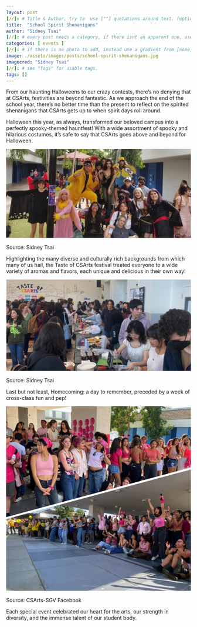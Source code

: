 ```yaml
---
layout: post
[//]: # Title & Author, try to  use [""] quotations around text. (optional, just formality).
title:  "School Spirit Shenanigans"
author: "Sidney Tsai"
[//]: # every post needs a category, if there isnt an apparent one, use [misc].
categories: [ events ]
[//]: # if there is no photo to add, instead use a gradient from [none] folder by picking a number from 1-10. (all gradients are .jpg)
image: ./assets/images/posts/school-spirit-shenanigans.jpg
imagecred: "Sidney Tsai"
[//]: # see "Tags" for usable tags.
tags: []
---
```

From our haunting Halloweens to our crazy contests, there’s no denying that at CSArts, festivities are beyond fantastic. As we approach the end of the school year, there’s no better time than the present to reflect on the spirited shenanigans that CSArts gets up to when spirit days roll around.

Halloween this year, as always, transformed our beloved campus into a perfectly spooky-themed hauntfest! With a wide assortment of spooky and hilarious costumes, it’s safe to say that CSArts goes above and beyond for Halloween. 

![](/assets/images/posts/misc/sss1.png)

Source: Sidney Tsai

Highlighting the many diverse and culturally rich backgrounds from which many of us hail, the Taste of CSArts festival treated everyone to a wide variety of aromas and flavors, each unique and delicious in their own way!

![](/assets/images/posts/misc/sss2.png)

Source: Sidney Tsai

Last but not least, Homecoming: a day to remember, preceded by a week of cross-class fun and pep!

![](/assets/images/posts/misc/sss3.png)

Source: CSArts-SGV Facebook

Each special event celebrated our heart for the arts, our strength in diversity, and the immense talent of our student body.